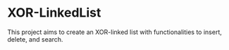 # XOR-LinkedList

This project aims to create an XOR-linked list with functionalities to insert, delete, and search.
